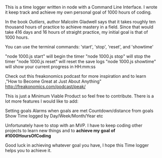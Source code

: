 This is a time logger written in node with a Command Line Interface.  I wrote it keep track and achieve my own personal goal of 1000 hours of coding.  

In the book <i>Outliers</i>, author Malcolm Gladwell says that it takes roughly ten thousand hours of practice to achieve mastery in a field. Since that would take 416 days and 16 hours of straight practice, my initial goal is that of 1000 hours.

You can use the terminal commands: 'start', 'stop', 'reset', and 'showtime'

"node 1000.js start" will begin the timer
"node 1000.js stop" will stop the timer
"node 1000.js reset" will reset the save logs
"node 1000.js showtime" will show your current progress in HH:mm:ss


Check out this freakonomics podcast for more inspiration and to learn ,"How to Become Great at Just About Anything"
http://freakonomics.com/podcast/peak/

This is just a Minimum Viable Product so feel free to contribute.  There is a lot more features I would like to add:

 Setting goals
 Alarms when goals are met
 Countdown/distance from goals
 Show Time logged by Day/Week/Month/Year
 etc

 Unfortunately have to stop with an MVP. I have to keep coding other projects to learn new things and to <b>achieve my goal of #1000HoursOfCoding</b>

 Good luck in achieving whatever goal you have, I hope this Time logger helps you to achieve it.
